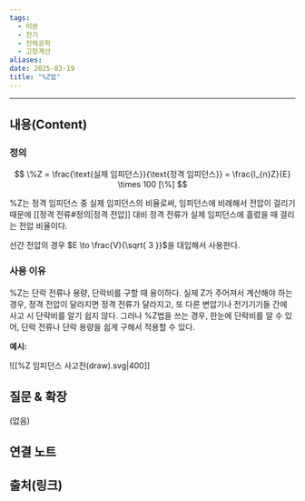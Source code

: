 ```yaml
---
tags:
  - 미완
  - 전기
  - 전력공학
  - 고장계산
aliases: 
date: 2025-03-19
title: "%Z법"
---
```


---

## 내용(Content)

### 정의

$$
\%Z = \frac{\text{실제 임피던스}}{\text{정격 임피던스}} = \frac{I_{n}Z}{E} \times 100 [\%]
$$

%Z는 정격 임피던스 중 실제 임피던스의 비율로써, 임피던스에 비례해서 전압이 걸리기 때문에 [[정격 전류#정의|정격 전압]] 대비 정격 전류가 실제 임피던스에 흘렀을 때 걸리는 전압 비율이다. 

선간 전압의 경우 $E \to \frac{V}{\sqrt{ 3 }}$을 대입해서 사용한다.

### 사용 이유

%Z는 단락 전류나 용량, 단락비를 구할 때 용이하다. 실제 Z가 주어져서 계산해야 하는 경우, 정격 전압이 달라지면 정격 전류가 달라지고, 또 다른 변압기나 전기기기들 간에 사고 시 단락비를 알기 쉽지 않다. 그러나 %Z법을 쓰는 경우, 한눈에 단락비를 알 수 있어, 단락 전류나 단락 용량을 쉽게 구해서 적용할 수 있다.

**예시:**

![[%Z 임피던스 사고전(draw).svg|400]]



## 질문 & 확장

(없음)

## 연결 노트

## 출처(링크)





